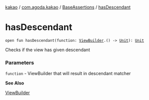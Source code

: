 [kakao](../../index.md) / [com.agoda.kakao](../index.md) / [BaseAssertions](index.md) / [hasDescendant](.)

# hasDescendant

`open fun hasDescendant(function: `[`ViewBuilder`](../-view-builder/index.md)`.() -> `[`Unit`](https://kotlinlang.org/api/latest/jvm/stdlib/kotlin/-unit/index.html)`): `[`Unit`](https://kotlinlang.org/api/latest/jvm/stdlib/kotlin/-unit/index.html)

Checks if the view has given descendant

### Parameters

`function` - ViewBuilder that will result in descendant matcher

**See Also**

[ViewBuilder](../-view-builder/index.md)

